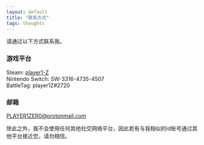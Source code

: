 ```yaml
---
layout: default
title: "联系方式"
tags: thoughts
---
```


请通过以下方式联系我。  

### 游戏平台
Steam: [player1-Z](https://steamcommunity.com/id/player1-Z)  
Nintendo Switch: SW-3316-4735-4507  
BattleTag: player1Z#2720  

### 邮箱
PLAYER1ZER0@protonmail.com  

除此之外，我不会使用任何其他社交网络平台，因此若有与我相似的id账号通过其他平台接近您，请勿相信。  